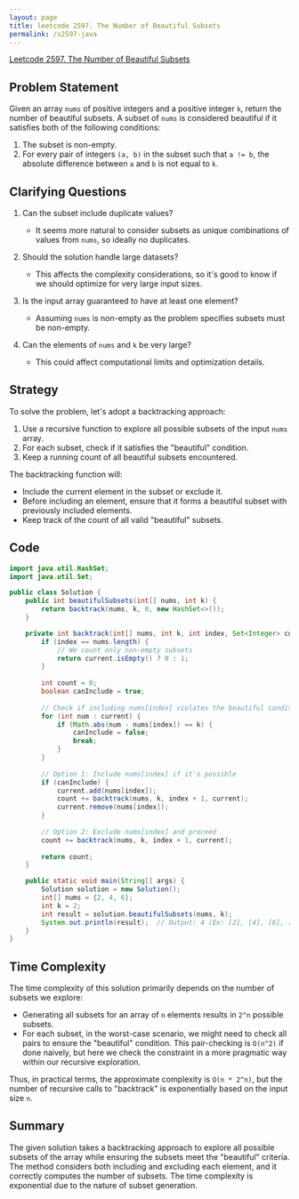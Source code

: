 ```yaml
---
layout: page
title: leetcode 2597. The Number of Beautiful Subsets
permalink: /s2597-java
---
```

[Leetcode 2597. The Number of Beautiful Subsets](https://algoadvance.github.io/algoadvance/l2597)
## Problem Statement

Given an array `nums` of positive integers and a positive integer `k`, return the number of beautiful subsets. A subset of `nums` is considered beautiful if it satisfies both of the following conditions:

1. The subset is non-empty.
2. For every pair of integers `(a, b)` in the subset such that `a != b`, the absolute difference between `a` and `b` is not equal to `k`.

## Clarifying Questions

1. Can the subset include duplicate values?
   - It seems more natural to consider subsets as unique combinations of values from `nums`, so ideally no duplicates.
   
2. Should the solution handle large datasets?
   - This affects the complexity considerations, so it's good to know if we should optimize for very large input sizes.
   
3. Is the input array guaranteed to have at least one element?
   - Assuming `nums` is non-empty as the problem specifies subsets must be non-empty.

4. Can the elements of `nums` and `k` be very large?
   - This could affect computational limits and optimization details.

## Strategy

To solve the problem, let's adopt a backtracking approach:

1. Use a recursive function to explore all possible subsets of the input `nums` array.
2. For each subset, check if it satisfies the "beautiful" condition.
3. Keep a running count of all beautiful subsets encountered.

The backtracking function will:
- Include the current element in the subset or exclude it.
- Before including an element, ensure that it forms a beautiful subset with previously included elements.
- Keep track of the count of all valid "beautiful" subsets.

## Code

```java
import java.util.HashSet;
import java.util.Set;

public class Solution {
    public int beautifulSubsets(int[] nums, int k) {
        return backtrack(nums, k, 0, new HashSet<>());
    }

    private int backtrack(int[] nums, int k, int index, Set<Integer> current) {
        if (index == nums.length) {
            // We count only non-empty subsets
            return current.isEmpty() ? 0 : 1;
        }
        
        int count = 0;
        boolean canInclude = true;
        
        // Check if including nums[index] violates the beautiful condition
        for (int num : current) {
            if (Math.abs(num - nums[index]) == k) {
                canInclude = false;
                break;
            }
        }
        
        // Option 1: Include nums[index] if it's possible
        if (canInclude) {
            current.add(nums[index]);
            count += backtrack(nums, k, index + 1, current);
            current.remove(nums[index]);
        }
        
        // Option 2: Exclude nums[index] and proceed
        count += backtrack(nums, k, index + 1, current);
        
        return count;
    }

    public static void main(String[] args) {
        Solution solution = new Solution();
        int[] nums = {2, 4, 6};
        int k = 2;
        int result = solution.beautifulSubsets(nums, k);
        System.out.println(result);  // Output: 4 (Ex: [2], [4], [6], [2, 6])
    }
}
```

## Time Complexity

The time complexity of this solution primarily depends on the number of subsets we explore:
- Generating all subsets for an array of `n` elements results in `2^n` possible subsets.
- For each subset, in the worst-case scenario, we might need to check all pairs to ensure the "beautiful" condition. This pair-checking is `O(n^2)` if done naively, but here we check the constraint in a more pragmatic way within our recursive exploration.

Thus, in practical terms, the approximate complexity is `O(n * 2^n)`, but the number of recursive calls to "backtrack" is exponentially based on the input size `n`.

## Summary

The given solution takes a backtracking approach to explore all possible subsets of the array while ensuring the subsets meet the "beautiful" criteria. The method considers both including and excluding each element, and it correctly computes the number of subsets. The time complexity is exponential due to the nature of subset generation.
